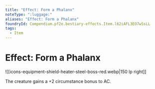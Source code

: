 ```yaml
---
title: "Effect: Form a Phalanx"
noteType: ":luggage:"
aliases: "Effect: Form a Phalanx"
foundryId: Compendium.pf2e.bestiary-effects.Item.l62iAFL3EO7wSsLL
tags:
  - Item
---
```


# Effect: Form a Phalanx
![[icons-equipment-shield-heater-steel-boss-red.webp|150 lp right]]

The creature gains a +2 circumstance bonus to AC.
